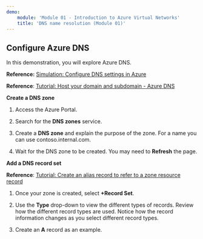 ```yaml
---
demo:
    module: 'Module 01 - Introduction to Azure Virtual Networks'
    title: 'DNS name resolution (Module 01)'
---
```

## Configure Azure DNS

In this demonstration, you will explore Azure DNS.

**Reference:** [Simulation: Configure DNS settings in Azure](https://mslabs.cloudguides.com/guides/AZ-700%20Lab%20Simulation%20-%20Configure%20DNS%20settings%20in%20Azure)

**Reference**: [Tutorial: Host your domain and subdomain - Azure DNS](https://docs.microsoft.com/azure/dns/dns-delegate-domain-azure-dns)

**Create a DNS zone**

1. Access the Azure Portal.

1. Search for the **DNS zones** service.

1. Create a **DNS zone** and explain the purpose of the zone. For a name you can use contoso.internal.com.

1.  Wait for the DNS zone to be created. You may need to **Refresh** the page.

**Add a DNS record set**

**Reference**: [Tutorial: Create an alias record to refer to a zone resource record](https://learn.microsoft.com/azure/dns/tutorial-alias-rr)

1. Once your zone is created, select **+Record Set**.

1. Use the **Type** drop-down to view the different types of records. Review how the different record types are used. Notice how the record information changes as you select different record types.

1. Create an **A** record as an example. 

